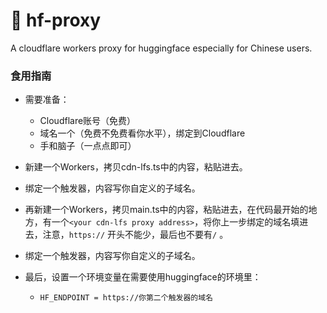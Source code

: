 # 🤗 hf-proxy
A cloudflare workers proxy for huggingface especially for Chinese users.

### 食用指南

- 需要准备：
  - Cloudflare账号（免费）
  - 域名一个（免费不免费看你水平），绑定到Cloudflare
  - 手和脑子（一点点即可）

- 新建一个Workers，拷贝cdn-lfs.ts中的内容，粘贴进去。
- 绑定一个触发器，内容写你自定义的子域名。

- 再新建一个Workers，拷贝main.ts中的内容，粘贴进去，在代码最开始的地方，有一个`<your cdn-lfs proxy address>`，将你上一步绑定的域名填进去，注意，`https://` 开头不能少，最后也不要有`/` 。
- 绑定一个触发器，内容写你自定义的子域名。
- 最后，设置一个环境变量在需要使用huggingface的环境里：
  - `HF_ENDPOINT = https://你第二个触发器的域名`
